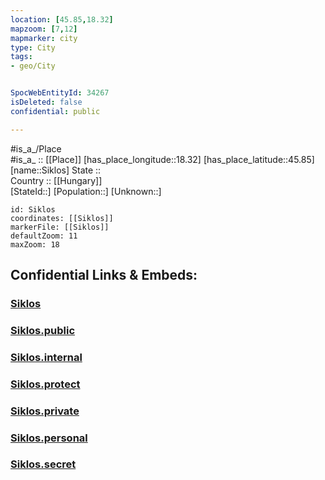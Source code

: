 ```yaml
---
location: [45.85,18.32] 
mapzoom: [7,12] 
mapmarker: city 
type: City
tags:
- geo/City


SpocWebEntityId: 34267
isDeleted: false
confidential: public

---
```

#is_a_/Place  
#is_a_ :: [[Place]] 
[has_place_longitude::18.32] 
[has_place_latitude::45.85] 
[name::Siklos] 
State ::  
Country :: [[Hungary]]  
[StateId::] 
[Population::] 
[Unknown::] 


```leaflet
id: Siklos
coordinates: [[Siklos]] 
markerFile: [[Siklos]] 
defaultZoom: 11 
maxZoom: 18
```


## Confidential Links & Embeds: 

### [Siklos](/_Standards/Earth/Continent/Europe/Europe~East/Hungary/Counties~Hungary/Baranya/City/Siklos.md) 

### [Siklos.public](/_public/Earth/Continent/Europe/Europe~East/Hungary/Counties~Hungary/Baranya/City/Siklos.public.md) 

### [Siklos.internal](/_internal/Earth/Continent/Europe/Europe~East/Hungary/Counties~Hungary/Baranya/City/Siklos.internal.md) 

### [Siklos.protect](/_protect/Earth/Continent/Europe/Europe~East/Hungary/Counties~Hungary/Baranya/City/Siklos.protect.md) 

### [Siklos.private](/_private/Earth/Continent/Europe/Europe~East/Hungary/Counties~Hungary/Baranya/City/Siklos.private.md) 

### [Siklos.personal](/_personal/Earth/Continent/Europe/Europe~East/Hungary/Counties~Hungary/Baranya/City/Siklos.personal.md) 

### [Siklos.secret](/_secret/Earth/Continent/Europe/Europe~East/Hungary/Counties~Hungary/Baranya/City/Siklos.secret.md)

